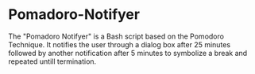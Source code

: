 # Pomadoro-Notifyer
The "Pomadoro Notifyer" is a Bash script based on the Pomodoro Technique. It notifies the user through a dialog box after 25 minutes followed by another notification after 5 minutes to symbolize a break  and repeated untill termination.

